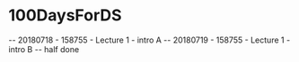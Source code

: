 # 100DaysForDS

-- 20180718 - 158755 - Lecture 1 - intro A
-- 20180719 - 158755 - Lecture 1 - intro B -- half done